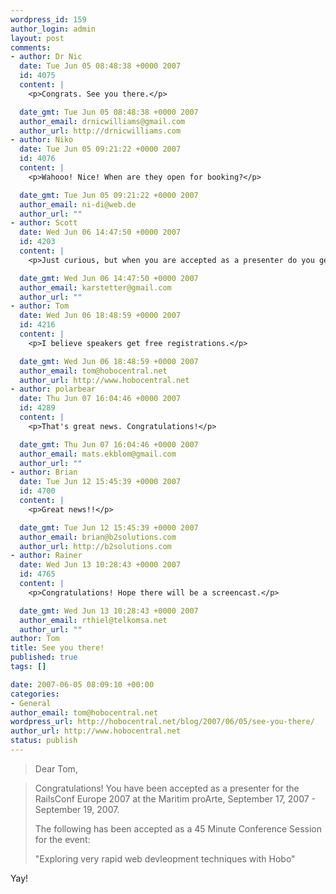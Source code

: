 ```yaml
--- 
wordpress_id: 159
author_login: admin
layout: post
comments: 
- author: Dr Nic
  date: Tue Jun 05 08:48:38 +0000 2007
  id: 4075
  content: |
    <p>Congrats. See you there.</p>

  date_gmt: Tue Jun 05 08:48:38 +0000 2007
  author_email: drnicwilliams@gmail.com
  author_url: http://drnicwilliams.com
- author: Niko
  date: Tue Jun 05 09:21:22 +0000 2007
  id: 4076
  content: |
    <p>Wahooo! Nice! When are they open for booking?</p>

  date_gmt: Tue Jun 05 09:21:22 +0000 2007
  author_email: ni-di@web.de
  author_url: ""
- author: Scott
  date: Wed Jun 06 14:47:50 +0000 2007
  id: 4203
  content: |
    <p>Just curious, but when you are accepted as a presenter do you get free admission to the conference or do you still have to pay?</p>

  date_gmt: Wed Jun 06 14:47:50 +0000 2007
  author_email: karstetter@gmail.com
  author_url: ""
- author: Tom
  date: Wed Jun 06 18:48:59 +0000 2007
  id: 4216
  content: |
    <p>I believe speakers get free registrations.</p>

  date_gmt: Wed Jun 06 18:48:59 +0000 2007
  author_email: tom@hobocentral.net
  author_url: http://www.hobocentral.net
- author: polarbear
  date: Thu Jun 07 16:04:46 +0000 2007
  id: 4289
  content: |
    <p>That's great news. Congratulations!</p>

  date_gmt: Thu Jun 07 16:04:46 +0000 2007
  author_email: mats.ekblom@gmail.com
  author_url: ""
- author: Brian
  date: Tue Jun 12 15:45:39 +0000 2007
  id: 4700
  content: |
    <p>Great news!!</p>

  date_gmt: Tue Jun 12 15:45:39 +0000 2007
  author_email: brian@b2solutions.com
  author_url: http://b2solutions.com
- author: Rainer
  date: Wed Jun 13 10:28:43 +0000 2007
  id: 4765
  content: |
    <p>Congratulations! Hope there will be a screencast.</p>

  date_gmt: Wed Jun 13 10:28:43 +0000 2007
  author_email: rthiel@telkomsa.net
  author_url: ""
author: Tom
title: See you there!
published: true
tags: []

date: 2007-06-05 08:09:10 +00:00
categories: 
- General
author_email: tom@hobocentral.net
wordpress_url: http://hobocentral.net/blog/2007/06/05/see-you-there/
author_url: http://www.hobocentral.net
status: publish
---
```

> Dear Tom,

> Congratulations! You have been accepted as a presenter for
the RailsConf Europe 2007 at the 
Maritim proArte, September 17, 2007 - September 19, 2007.
>
> The following has been accepted as a 45 Minute Conference Session for the event:
>
> "Exploring very rapid web devleopment techniques with Hobo"

Yay!

